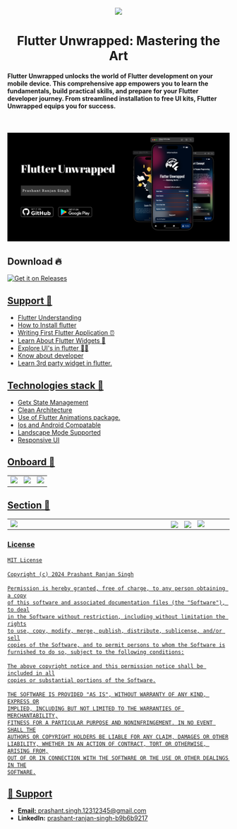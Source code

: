 <div align="center">
</br>
<img src="https://raw.githubusercontent.com/Prashant-ranjan-singh-123/flutter-Unwrapped/master/assets/images/logo_no_bg.png" width="200" />

</div>

<h1 align="center">Flutter Unwrapped: Mastering the Art </h1>
<h4 align="left">Flutter Unwrapped unlocks the world of Flutter development on your mobile device. This comprehensive app empowers you to learn the fundamentals, build practical skills, and prepare for your Flutter developer journey.  From streamlined installation to free UI kits, Flutter Unwrapped equips you for success. </h4>

</br>

<div align="center">
</br>
<img src="https://raw.githubusercontent.com/Prashant-ranjan-singh-123/flutter-Unwrapped/master/readme_image/preview.png"/>

</div>

## Download 🔥
[<img src="https://raw.githubusercontent.com/flocke/andOTP/master/assets/badges/get-it-on-github.png" alt="Get it on Releases" height="80">](https://github.com/Prashant-ranjan-singh-123/flutter-Unwrapped/releases/download/apk-02/app-release.apk)
<a href="https://apt.izzysoft.de/fdroid/index/apk/ru.aleshin.timeplanner" target="_blank">

## Support 📱
- Flutter Understanding
- How to Install flutter
- Writing First Flutter Application ⏰
- Learn About Flutter Widgets 📐
- Explore UI's in flutter 🖤🤍
- Know about developer
- Learn 3rd party widget in flutter.


## Technologies stack 🚀
- Getx State Management
- Clean Architecture
- Use of Flutter Animations package.
- Ios and Android Compatable
- Landscape Mode Supported
- Responsive UI

## Onboard 📸
<table>
  <tr>
    <td><img src="https://raw.githubusercontent.com/Prashant-ranjan-singh-123/flutter-Unwrapped/master/readme_image/2.png" width="333dp"></td>
    <td><img src="https://raw.githubusercontent.com/Prashant-ranjan-singh-123/flutter-Unwrapped/master/readme_image/2.png" width="333dp"></td>
    <td><img src="https://raw.githubusercontent.com/Prashant-ranjan-singh-123/flutter-Unwrapped/master/readme_image/3.png" width="333dp"></td>
 </table>

## Section 📸
<table>
  <tr>
    <td valign="top"><img src="https://raw.githubusercontent.com/Prashant-ranjan-singh-123/flutter-Unwrapped/master/readme_image/4.png" align="left" width="350dp"></td>
    <td valign="top"><img src="https://raw.githubusercontent.com/Prashant-ranjan-singh-123/flutter-Unwrapped/master/readme_image/5.png" align="center" width="350dp"></td>
    <td valign="top"><img src="https://raw.githubusercontent.com/Prashant-ranjan-singh-123/flutter-Unwrapped/master/readme_image/6.png" align="center" width="350dp"></td>
    <td valign="top"><img src="https://raw.githubusercontent.com/Prashant-ranjan-singh-123/flutter-Unwrapped/master/readme_image/7.png" align="right" width="350dp"></td>
 </table>

### License

```
MIT License

Copyright (c) 2024 Prashant Ranjan Singh

Permission is hereby granted, free of charge, to any person obtaining a copy
of this software and associated documentation files (the "Software"), to deal
in the Software without restriction, including without limitation the rights
to use, copy, modify, merge, publish, distribute, sublicense, and/or sell
copies of the Software, and to permit persons to whom the Software is
furnished to do so, subject to the following conditions:

The above copyright notice and this permission notice shall be included in all
copies or substantial portions of the Software.

THE SOFTWARE IS PROVIDED "AS IS", WITHOUT WARRANTY OF ANY KIND, EXPRESS OR
IMPLIED, INCLUDING BUT NOT LIMITED TO THE WARRANTIES OF MERCHANTABILITY,
FITNESS FOR A PARTICULAR PURPOSE AND NONINFRINGEMENT. IN NO EVENT SHALL THE
AUTHORS OR COPYRIGHT HOLDERS BE LIABLE FOR ANY CLAIM, DAMAGES OR OTHER
LIABILITY, WHETHER IN AN ACTION OF CONTRACT, TORT OR OTHERWISE, ARISING FROM,
OUT OF OR IN CONNECTION WITH THE SOFTWARE OR THE USE OR OTHER DEALINGS IN THE
SOFTWARE.
```

## 🙋 Support

- **Email:** [prashant.singh.12312345@gmail.com](https://mail.google.com/mail/u/?authuser=prashant.singh.12312345@gmail.com)
- **LinkedIn:** [prashant-ranjan-singh-b9b6b9217](https://www.linkedin.com/in/prashant-ranjan-singh-b9b6b9217/)
